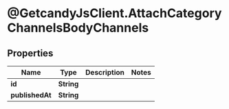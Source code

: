 # @GetcandyJsClient.AttachCategoryChannelsBodyChannels

## Properties

Name | Type | Description | Notes
------------ | ------------- | ------------- | -------------
**id** | **String** |  | 
**publishedAt** | **String** |  | 


